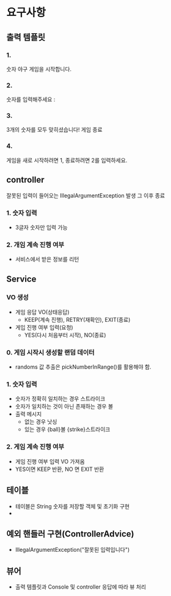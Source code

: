 # 요구사항

## 출력 템플릿

### 1.
숫자 야구 게임을 시작합니다.

### 2.
숫자를 입력해주세요 :

### 3.
3개의 숫자를 모두 맞히셨습니다! 게임 종료

### 4.
게임을 새로 시작하려면 1, 종료하려면 2를 입력하세요.

## controller
잘못된 입력이 들어오는 IllegalArgumentException 발생
그 이후 종료
### 1. 숫자 입력
- 3글자 숫자만 입력 가능


### 2. 개임 계속 진행 여부
- 서비스에서 받은 정보를 리턴

## Service

### VO 생성
- 게임 응답 VO(상태응답)
  - KEEP(계속 진행), RETRY(재확인), EXIT(종료)
- 게입 진행 여부 입력(요청)
  -  YES(다시 처음부터 시작), NO(종료)
### 0. 게임 시작시 생성할 랜덤 데이터
- randoms 값 추출은 pickNumberInRange()를 활용해야 함.

### 1. 숫자 입력
- 숫자가 정확히 일치하는 경우 스트라이크
- 숫자가 일치하는 것이 아닌 존재하는 경우 볼
- 출력 메시지
  - 없는 경우 낫싱
  - 있는 경우 {ball}볼 {strike}스트라이크


### 2. 게임 계속 진행 여부
- 게임 진행 여부 입력 VO 가져옴
- YES이면 KEEP 반환, NO 면 EXIT 반환

## 테이블
- 테이블은 String 숫자를 저장할 객체 및 초기화 구현
- 
## 예외 핸들러 구현(ControllerAdvice)
- IllegalArgumentException("잘못된 입력입니다")

## 뷰어
- 출력 템플릿과 Console 및 controller 응답에 따라 뷰 처리
